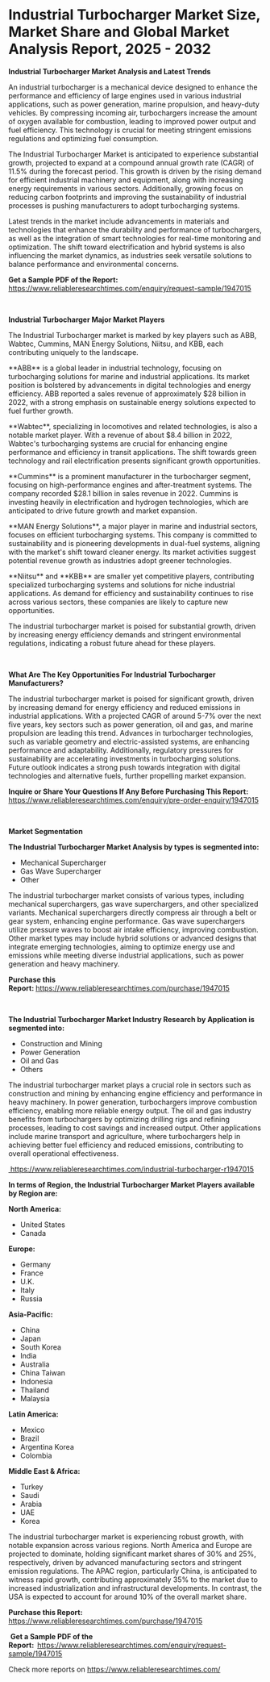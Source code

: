 <p><h1>Industrial Turbocharger Market Size, Market Share and Global Market Analysis Report, 2025 - 2032</h1></p><p><strong>Industrial Turbocharger Market Analysis and Latest Trends</strong></p>
<p><p>An industrial turbocharger is a mechanical device designed to enhance the performance and efficiency of large engines used in various industrial applications, such as power generation, marine propulsion, and heavy-duty vehicles. By compressing incoming air, turbochargers increase the amount of oxygen available for combustion, leading to improved power output and fuel efficiency. This technology is crucial for meeting stringent emissions regulations and optimizing fuel consumption.</p><p>The Industrial Turbocharger Market is anticipated to experience substantial growth, projected to expand at a compound annual growth rate (CAGR) of 11.5% during the forecast period. This growth is driven by the rising demand for efficient industrial machinery and equipment, along with increasing energy requirements in various sectors. Additionally, growing focus on reducing carbon footprints and improving the sustainability of industrial processes is pushing manufacturers to adopt turbocharging systems.</p><p>Latest trends in the market include advancements in materials and technologies that enhance the durability and performance of turbochargers, as well as the integration of smart technologies for real-time monitoring and optimization. The shift toward electrification and hybrid systems is also influencing the market dynamics, as industries seek versatile solutions to balance performance and environmental concerns.</p></p>
<p><strong>Get a Sample PDF of the Report:&nbsp;</strong> <a href="https://www.reliableresearchtimes.com/enquiry/request-sample/1947015?utm_campaign=2472&utm_medium=2&utm_source=Github&utm_content=ia&utm_term=20022025&utm_id=industrial-turbocharger">https://www.reliableresearchtimes.com/enquiry/request-sample/1947015</a></p>
<p>&nbsp;</p>
<p><strong>Industrial Turbocharger Major Market Players</strong></p>
<p><p>The Industrial Turbocharger market is marked by key players such as ABB, Wabtec, Cummins, MAN Energy Solutions, Niitsu, and KBB, each contributing uniquely to the landscape. </p><p>**ABB** is a global leader in industrial technology, focusing on turbocharging solutions for marine and industrial applications. Its market position is bolstered by advancements in digital technologies and energy efficiency. ABB reported a sales revenue of approximately $28 billion in 2022, with a strong emphasis on sustainable energy solutions expected to fuel further growth.</p><p>**Wabtec**, specializing in locomotives and related technologies, is also a notable market player. With a revenue of about $8.4 billion in 2022, Wabtec's turbocharging systems are crucial for enhancing engine performance and efficiency in transit applications. The shift towards green technology and rail electrification presents significant growth opportunities.</p><p>**Cummins** is a prominent manufacturer in the turbocharger segment, focusing on high-performance engines and after-treatment systems. The company recorded $28.1 billion in sales revenue in 2022. Cummins is investing heavily in electrification and hydrogen technologies, which are anticipated to drive future growth and market expansion.</p><p>**MAN Energy Solutions**, a major player in marine and industrial sectors, focuses on efficient turbocharging systems. This company is committed to sustainability and is pioneering developments in dual-fuel systems, aligning with the market's shift toward cleaner energy. Its market activities suggest potential revenue growth as industries adopt greener technologies.</p><p>**Niitsu** and **KBB** are smaller yet competitive players, contributing specialized turbocharging systems and solutions for niche industrial applications. As demand for efficiency and sustainability continues to rise across various sectors, these companies are likely to capture new opportunities.</p><p>The industrial turbocharger market is poised for substantial growth, driven by increasing energy efficiency demands and stringent environmental regulations, indicating a robust future ahead for these players.</p></p>
<p>&nbsp;</p>
<p><strong>What Are The Key Opportunities For Industrial Turbocharger Manufacturers?</strong></p>
<p><p>The industrial turbocharger market is poised for significant growth, driven by increasing demand for energy efficiency and reduced emissions in industrial applications. With a projected CAGR of around 5-7% over the next five years, key sectors such as power generation, oil and gas, and marine propulsion are leading this trend. Advances in turbocharger technologies, such as variable geometry and electric-assisted systems, are enhancing performance and adaptability. Additionally, regulatory pressures for sustainability are accelerating investments in turbocharging solutions. Future outlook indicates a strong push towards integration with digital technologies and alternative fuels, further propelling market expansion.</p></p>
<p><strong>Inquire or Share Your Questions If Any Before Purchasing This Report:</strong> <a href="https://www.reliableresearchtimes.com/enquiry/pre-order-enquiry/1947015?utm_campaign=2472&utm_medium=2&utm_source=Github&utm_content=ia&utm_term=20022025&utm_id=industrial-turbocharger">https://www.reliableresearchtimes.com/enquiry/pre-order-enquiry/1947015</a></p>
<p>&nbsp;</p>
<p><strong>Market Segmentation</strong></p>
<p><strong>The Industrial Turbocharger Market Analysis by types is segmented into:</strong></p>
<p><ul><li>Mechanical Supercharger</li><li>Gas Wave Supercharger</li><li>Other</li></ul></p>
<p><p>The industrial turbocharger market consists of various types, including mechanical superchargers, gas wave superchargers, and other specialized variants. Mechanical superchargers directly compress air through a belt or gear system, enhancing engine performance. Gas wave superchargers utilize pressure waves to boost air intake efficiency, improving combustion. Other market types may include hybrid solutions or advanced designs that integrate emerging technologies, aiming to optimize energy use and emissions while meeting diverse industrial applications, such as power generation and heavy machinery.</p></p>
<p><strong>Purchase this Report:&nbsp;</strong><a href="https://www.reliableresearchtimes.com/purchase/1947015?utm_campaign=2472&utm_medium=2&utm_source=Github&utm_content=ia&utm_term=20022025&utm_id=industrial-turbocharger">https://www.reliableresearchtimes.com/purchase/1947015</a></p>
<p>&nbsp;</p>
<p><strong>The Industrial Turbocharger Market Industry Research by Application is segmented into:</strong></p>
<p><ul><li>Construction and Mining</li><li>Power Generation</li><li>Oil and Gas</li><li>Others</li></ul></p>
<p><p>The industrial turbocharger market plays a crucial role in sectors such as construction and mining by enhancing engine efficiency and performance in heavy machinery. In power generation, turbochargers improve combustion efficiency, enabling more reliable energy output. The oil and gas industry benefits from turbochargers by optimizing drilling rigs and refining processes, leading to cost savings and increased output. Other applications include marine transport and agriculture, where turbochargers help in achieving better fuel efficiency and reduced emissions, contributing to overall operational effectiveness.</p></p>
<p><a href="https://www.reliableresearchtimes.com/industrial-turbocharger-r1947015?utm_campaign=2472&utm_medium=2&utm_source=Github&utm_content=ia&utm_term=20022025&utm_id=industrial-turbocharger">&nbsp;https://www.reliableresearchtimes.com/industrial-turbocharger-r1947015</a></p>
<p><strong>In terms of Region, the Industrial Turbocharger Market Players available by Region are:</strong></p>
<p>
    <p> <strong> North America: </strong>
        <ul>
            <li>United States</li>
            <li>Canada</li>
        </ul>
        </p> 
    <p> <strong> Europe: </strong>
        <ul>
            <li>Germany</li>
            <li>France</li>
            <li>U.K.</li>
            <li>Italy</li>
            <li>Russia</li>
        </ul>
        </p> 
    <p> <strong> Asia-Pacific: </strong>
        <ul>
            <li>China</li>
            <li>Japan</li>
            <li>South Korea</li>
            <li>India</li>
            <li>Australia</li>
            <li>China Taiwan</li>
            <li>Indonesia</li>
            <li>Thailand</li>
            <li>Malaysia</li>
        </ul>
        </p> 
    <p> <strong> Latin America: </strong>
        <ul>
            <li>Mexico</li>
            <li>Brazil</li>
            <li>Argentina Korea</li>
            <li>Colombia</li>
        </ul>
        </p> 
    <p> <strong> Middle East & Africa: </strong>
        <ul>
            <li>Turkey</li>
            <li>Saudi</li>
            <li>Arabia</li>
            <li>UAE</li>
            <li>Korea</li>
        </ul>
    </p>
    </p>
<p><p>The industrial turbocharger market is experiencing robust growth, with notable expansion across various regions. North America and Europe are projected to dominate, holding significant market shares of 30% and 25%, respectively, driven by advanced manufacturing sectors and stringent emission regulations. The APAC region, particularly China, is anticipated to witness rapid growth, contributing approximately 35% to the market due to increased industrialization and infrastructural developments. In contrast, the USA is expected to account for around 10% of the overall market share.</p></p>
<p><strong>Purchase this Report: </strong><a href="https://www.reliableresearchtimes.com/purchase/1947015?utm_campaign=2472&utm_medium=2&utm_source=Github&utm_content=ia&utm_term=20022025&utm_id=industrial-turbocharger">https://www.reliableresearchtimes.com/purchase/1947015</a></p>
<p>&nbsp;<strong>Get a Sample PDF of the Report:&nbsp;&nbsp;</strong><a href="https://www.reliableresearchtimes.com/enquiry/request-sample/1947015?utm_campaign=2472&utm_medium=2&utm_source=Github&utm_content=ia&utm_term=20022025&utm_id=industrial-turbocharger">https://www.reliableresearchtimes.com/enquiry/request-sample/1947015</a></p>
<p><strong></strong></p>
<p>Check more reports on <a href="https://www.reliableresearchtimes.com/?utm_campaign=2472&utm_medium=2&utm_source=Github&utm_content=ia&utm_term=20022025&utm_id=industrial-turbocharger">https://www.reliableresearchtimes.com/</a></p>
